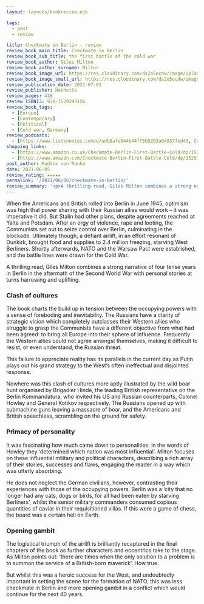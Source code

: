 ```yaml
---
layout: layouts/bookreview.njk

tags:
  - post
  - review

title: Checkmate in Berlin - review
review_book_main_title: Checkmate in Berlin
review_book_sub_title: the first battle of the cold war
review_book_author: Giles Milton
review_book_author_surname: Milton
review_book_image_url: https://res.cloudinary.com/ds2o5ecdw/image/upload/acovers/1529393159.02._SCL_.jpg
review_book_image_small_url: https://res.cloudinary.com/ds2o5ecdw/image/upload/acovers/1529393159.02._SCM_.jpg
review_publication_date: 2021-07-01
review_publisher: Hachette
review_pages: 416
review_ISBN13: 978-1529393156
review_book_tags:
  - [Europe]
  - [Contemporary]
  - [Political]
  - [Cold war, Germany]
review_podcasts:
  - [https://www.listennotes.com/e/adb8afe844b44ff5b9203a04937fed43, Cold War Conversations, Checkmate in Berlin The Cold War Showdown that Shaped the Modern World (180)]
shopping_links:
  - [https://www.amazon.co.uk/Checkmate-Berlin-First-Battle-Cold/dp/1529393159/, Amazon UK, Amazon UK book link]
  - [https://www.amazon.com/Checkmate-Berlin-First-Battle-Cold/dp/1529393159/, Amazon US, Amazon US book link]
post_author: Maddox von Ranke
date: 2021-06-05
review_rating: ★★★★★
permalink: '/2021/06/06/checkmate-in-berlin/'
review_summary: '<p>A thrilling read, Giles Milton combines a strong narrative of four tense years in Berlin in the aftermath of the Second World War with personal stories at turns harrowing and uplifting.</p><p>Checkmate in Berlin describes the opening gambit in a conflict which would continue for the next 40 years.</p>'
---
```

When the Americans and British rolled into Berlin in June 1945, optimism was high that power sharing with their Russian allies would work – it was imperative it did. But Stalin had other plans, despite agreements reached at Yalta and Potsdam. After an orgy of violence, rape and looting, the Communists set out to seize control over Berlin, culminating in the blockade. Ultimately though, a defiant airlift, in an effort resonant of Dunkirk, brought food and supplies to 2.4 million freezing, starving West Berliners. Shortly afterwards, NATO and the Warsaw Pact were established, and the battle lines were drawn for the Cold War.

A thrilling read, Giles Milton combines a strong narrative of four tense years in Berlin in the aftermath of the Second World War with personal stories at turns harrowing and uplifting. 

### Clash of cultures
The book charts the build up in tension between the occupying powers with a sense of foreboding and inevitability. The Russians have a clarity of strategic vision which completely outclasses their Western allies who struggle to grasp the Communists have a different objective from what had been agreed: to bring all Europe into their sphere of influence. Frequently the Western allies could not agree amongst themselves, making it difficult to resist, or even understand, the Russian threat. 

This failure to appreciate reality has its parallels in the current day as Putin plays out his grand strategy to the West’s often ineffectual and disjointed response. 

Nowhere was this clash of cultures more aptly illustrated by the wild boar hunt organised by Brigadier Hinde, the leading British representative on the Berlin Kommandatura, who invited his US and Russian counterparts, Colonel Howley and General Kotikov respectively. The Russians opened up with submachine guns leaving a massacre of boar, and the Americans and British speechless, scrambling on the ground for safety.

### Primacy of personality
It was fascinating how much came down to personalities: in the words of Howley they ‘determined which nation was most influential’. Milton focuses on these influential military and political characters, describing a rich array of their stories, successes and flaws, engaging the reader in a way which was utterly absorbing.

He does not neglect the German civilians, however, contrasting their experiences with those of the occupying powers. Berlin was a ‘city that no longer had any cats, dogs or birds, for all had been eaten by starving Berliners’, whilst the senior military commanders consumed copious quantities of caviar in their requisitioned villas. If this were a game of chess, the board was a certain hell on Earth.   

### Opening gambit
The logistical triumph of the airlift is brilliantly recaptured in the final chapters of the book as further characters and eccentrics take to the stage. As Milton points out: ‘there are times when the only solution to a problem is to summon the service of a British-born maverick’. How true.

But whilst this was a heroic success for the West, and undoubtedly important in setting the scene for the formation of NATO, this was less checkmate in Berlin and more opening gambit in a conflict which would continue for the next 40 years.